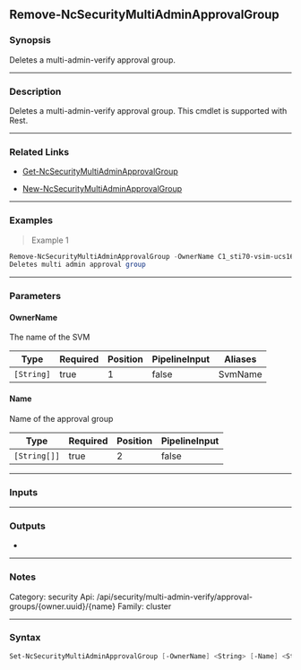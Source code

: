 Remove-NcSecurityMultiAdminApprovalGroup
----------------------------------------

### Synopsis
Deletes a multi-admin-verify approval group.

---

### Description

Deletes a multi-admin-verify approval group. This cmdlet is supported with Rest.

---

### Related Links
* [Get-NcSecurityMultiAdminApprovalGroup](Get-NcSecurityMultiAdminApprovalGroup)

* [New-NcSecurityMultiAdminApprovalGroup](New-NcSecurityMultiAdminApprovalGroup)

---

### Examples
> Example 1

```PowerShell
Remove-NcSecurityMultiAdminApprovalGroup -OwnerName C1_sti70-vsim-ucs164g_1648711242 -Name group_1
Deletes multi admin approval group
```

---

### Parameters
#### **OwnerName**
The name of the SVM

|Type      |Required|Position|PipelineInput|Aliases|
|----------|--------|--------|-------------|-------|
|`[String]`|true    |1       |false        |SvmName|

#### **Name**
Name of the approval group

|Type        |Required|Position|PipelineInput|
|------------|--------|--------|-------------|
|`[String[]]`|true    |2       |false        |

---

### Inputs

---

### Outputs
* 

---

### Notes
Category: security
Api: /api/security/multi-admin-verify/approval-groups/{owner.uuid}/{name}
Family: cluster

---

### Syntax
```PowerShell
Set-NcSecurityMultiAdminApprovalGroup [-OwnerName] <String> [-Name] <String> [<CommonParameters>]
```
